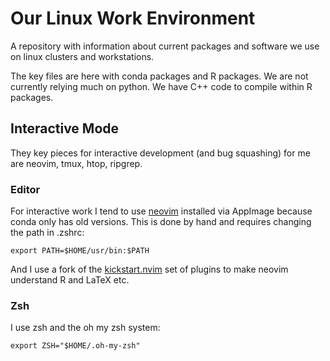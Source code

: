 # Our Linux Work Environment

A repository with information about current packages and software we use on
linux clusters and workstations.

The key files are here with conda packages and R packages. We are not currently
relying much on python. We have C++ code to compile within R packages.

## Interactive Mode

They key pieces for interactive development (and bug squashing) for me are
neovim, tmux, htop, ripgrep.


### Editor

For interactive work I tend to use
[neovim](https://github.com/neovim/neovim/blob/master/INSTALL.md) installed via
AppImage because conda only has old versions. This is done by hand and requires
changing the path in .zshrc:

```
export PATH=$HOME/usr/bin:$PATH
```
And I use a fork of the
[kickstart.nvim](https://github.com/jwbowers/kickstart.nvim) set of plugins to
make neovim understand R and LaTeX etc.

### Zsh

I use zsh and the oh my zsh system:

```
export ZSH="$HOME/.oh-my-zsh"
```


